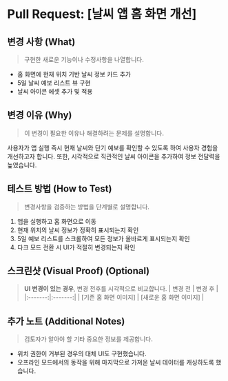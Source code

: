 # Pull Request: [날씨 앱 홈 화면 개선]

## 변경 사항 (What)
> 구현한 새로운 기능이나 수정사항을 나열합니다.
- 홈 화면에 현재 위치 기반 날씨 정보 카드 추가
- 5일 날씨 예보 리스트 뷰 구현
- 날씨 아이콘 에셋 추가 및 적용

## 변경 이유 (Why)
> 이 변경이 필요한 이유나 해결하려는 문제를 설명합니다.

사용자가 앱 실행 즉시 현재 날씨와 단기 예보를 확인할 수 있도록 하여 사용자 경험을 개선하고자 합니다. 또한, 시각적으로 직관적인 날씨 아이콘을 추가하여 정보 전달력을 높였습니다.

## 테스트 방법 (How to Test)
> 변경사항을 검증하는 방법을 단계별로 설명합니다.
1. 앱을 실행하고 홈 화면으로 이동
2. 현재 위치의 날씨 정보가 정확히 표시되는지 확인
3. 5일 예보 리스트를 스크롤하여 모든 정보가 올바르게 표시되는지 확인
4. 다크 모드 전환 시 UI가 적절히 변경되는지 확인

## 스크린샷 (Visual Proof) (Optional)
> **UI 변경이 있는 경우**, 변경 전후를 시각적으로 비교합니다.
| 변경 전 | 변경 후 |
|:-------:|:-------:|
| [기존 홈 화면 이미지] | [새로운 홈 화면 이미지] |


## 추가 노트 (Additional Notes)
> 검토자가 알아야 할 기타 중요한 정보를 제공합니다.
- 위치 권한이 거부된 경우의 대체 UI도 구현했습니다.
- 오프라인 모드에서의 동작을 위해 마지막으로 가져온 날씨 데이터를 캐싱하도록 했습니다.
